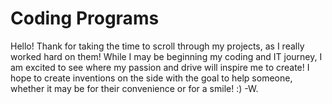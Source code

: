 # Coding Programs

Hello! Thank for taking the time to scroll through my projects, as I really worked hard on them! While I may be beginning my coding and IT journey, I am excited to see where my passion and drive will inspire me to create! I hope to create inventions on the side with the goal to help someone, whether it may be for their convenience or for a smile! :)  -W.

